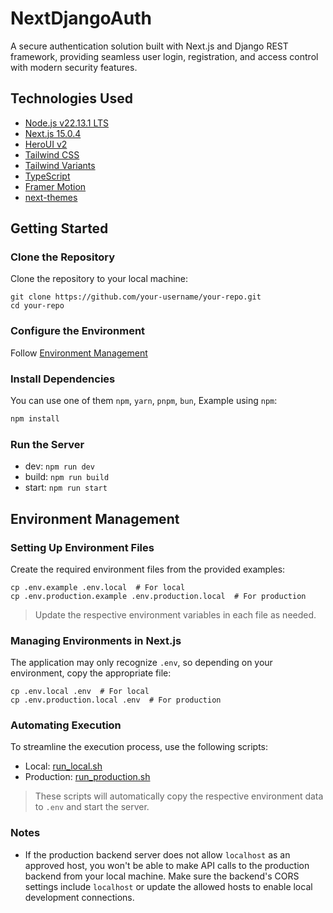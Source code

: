 # NextDjangoAuth

A secure authentication solution built with Next.js and Django REST framework, providing seamless user login,
registration, and access control with modern security features.

## Technologies Used

- [Node.js v22.13.1 LTS](https://nodejs.org/)
- [Next.js 15.0.4](https://nextjs.org/docs/getting-started)
- [HeroUI v2](https://heroui.com/)
- [Tailwind CSS](https://tailwindcss.com/)
- [Tailwind Variants](https://tailwind-variants.org)
- [TypeScript](https://www.typescriptlang.org/)
- [Framer Motion](https://www.framer.com/motion/)
- [next-themes](https://github.com/pacocoursey/next-themes)

## Getting Started

### Clone the Repository

Clone the repository to your local machine:

```shell
git clone https://github.com/your-username/your-repo.git
cd your-repo
```

### Configure the Environment

Follow [Environment Management](#environment-management)  

### Install Dependencies

You can use one of them `npm`, `yarn`, `pnpm`, `bun`, Example using `npm`:

```bash
npm install
```

### Run the Server

* dev: `npm run dev`
* build: `npm run build`
* start: `npm run start`

## Environment Management

### Setting Up Environment Files

Create the required environment files from the provided examples:

```shell
cp .env.example .env.local  # For local
cp .env.production.example .env.production.local  # For production
```

> Update the respective environment variables in each file as needed.

### Managing Environments in Next.js

The application may only recognize `.env`, so depending on your environment, copy the appropriate file:

```shell
cp .env.local .env  # For local
cp .env.production.local .env  # For production
```

### Automating Execution

To streamline the execution process, use the following scripts:
* Local: [run_local.sh](run_local.sh)
* Production: [run_production.sh](run_production.sh)

> These scripts will automatically copy the respective environment data to `.env` and start the server.

### Notes

* If the production backend server does not allow `localhost` as an approved host, you won't be able to make API calls
  to the production backend from your local machine. Make sure the backend's CORS settings include `localhost` or update
  the allowed hosts to enable local development connections.
